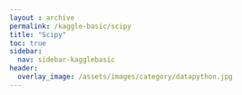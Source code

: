 ```yaml
---
layout : archive
permalink: /kaggle-basic/scipy
title: "Scipy"
toc: true
sidebar:
  nav: sidebar-kagglebasic
header:
  overlay_image: /assets/images/category/datapython.jpg
---
```

